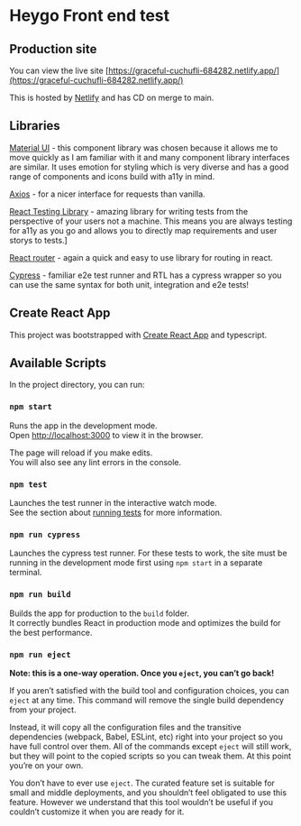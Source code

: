 # Heygo Front end test

## Production site

You can view the live site [https://graceful-cuchufli-684282.netlify.app/](https://graceful-cuchufli-684282.netlify.app/)

This is hosted by [Netlify](netlify.com) and has CD on merge to main.

## Libraries

[Material UI](https://mui.com/material-ui/getting-started/overview/) - this component library was chosen because it allows me to move quickly as I am familiar with it and many component library interfaces are similar. It uses emotion for styling which is very diverse and has a good range of components and icons build with a11y in mind.

[Axios](https://axios-http.com/docs/intro) - for a nicer interface for requests than vanilla.

[React Testing Library](https://testing-library.com/docs/react-testing-library/intro/) - amazing library for writing tests from the perspective of your users not a machine. This means you are always testing for a11y as you go and allows you to directly map requirements and user storys to tests.]

[React router](https://reactrouter.com/docs/en/v6/getting-started/overview) - again a quick and easy to use library for routing in react.

[Cypress](https://docs.cypress.io/) - familiar e2e test runner and RTL has a cypress wrapper so you can use the same syntax for both unit, integration and e2e tests!

## Create React App

This project was bootstrapped with [Create React App](https://github.com/facebook/create-react-app) and typescript.

## Available Scripts

In the project directory, you can run:

### `npm start`

Runs the app in the development mode.\
Open [http://localhost:3000](http://localhost:3000) to view it in the browser.

The page will reload if you make edits.\
You will also see any lint errors in the console.

### `npm test`

Launches the test runner in the interactive watch mode.\
See the section about [running tests](https://facebook.github.io/create-react-app/docs/running-tests) for more information.

### `npm run cypress`

Launches the cypress test runner. For these tests to work, the site must be running in the development mode first using `npm start` in a separate terminal.

### `npm run build`

Builds the app for production to the `build` folder.\
It correctly bundles React in production mode and optimizes the build for the best performance.

### `npm run eject`

**Note: this is a one-way operation. Once you `eject`, you can’t go back!**

If you aren’t satisfied with the build tool and configuration choices, you can `eject` at any time. This command will remove the single build dependency from your project.

Instead, it will copy all the configuration files and the transitive dependencies (webpack, Babel, ESLint, etc) right into your project so you have full control over them. All of the commands except `eject` will still work, but they will point to the copied scripts so you can tweak them. At this point you’re on your own.

You don’t have to ever use `eject`. The curated feature set is suitable for small and middle deployments, and you shouldn’t feel obligated to use this feature. However we understand that this tool wouldn’t be useful if you couldn’t customize it when you are ready for it.
